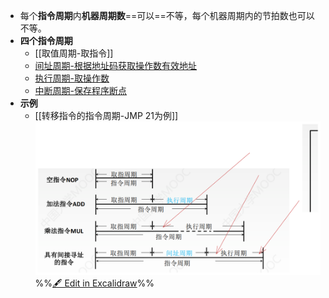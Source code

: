
- 每个**指令周期**内**机器周期数**==可以==不等，每个机器周期内的节拍数也可以不等。
- **四个指令周期**
	- [[取值周期-取指令]]
	- [间址周期-根据地址码获取操作数有效地址](间址周期-根据地址码获取操作数有效地址.md)
	- [执行周期-取操作数](执行周期-取操作数.md)
	- [中断周期-保存程序断点](中断周期-保存程序断点.md)
- **示例**
	- [[转移指令的指令周期-JMP 21为例]]
![](attachments/%E6%8C%87%E4%BB%A4%E6%89%A7%E8%A1%8C%E8%BF%87%E7%A8%8B%202022-09-16%2021.11.12.excalidraw.svg)
%%[🖋 Edit in Excalidraw](attachments/%E6%8C%87%E4%BB%A4%E6%89%A7%E8%A1%8C%E8%BF%87%E7%A8%8B%202022-09-16%2021.11.12.excalidraw.md)%%
